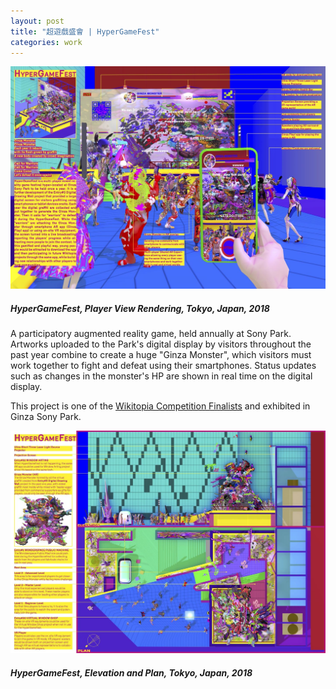 ```yaml
---
layout: post
title: "超遊戲盛會 | HyperGameFest"
categories: work
---
```


[![alt text](/assets/hypergamefest/HyperGameFest1.jpg "HyperGameFest, Main rendering, Tokyo, Japan, 2018")](/work/2018/12/28/hypergamefest.html)
##### _HyperGameFest, Player View Rendering, Tokyo, Japan, 2018_

A participatory augmented reality game, held annually at Sony Park. Artworks uploaded to the Park's digital display by visitors throughout the past year combine to create a huge "Ginza Monster", which visitors must work together to fight and defeat using their smartphones. Status updates such as changes in the monster's HP are shown in real time on the digital display.

This project is one of the [Wikitopia Competition Finalists](https://wikitopia.city/competition/entries/2/5/) and exhibited in Ginza Sony Park.

![alt text](/assets/hypergamefest/HyperGameFest2.jpg "HyperGameFest, Elevation and Plan, Tokyo, Japan, 2018")
##### _HyperGameFest, Elevation and Plan, Tokyo, Japan, 2018_
